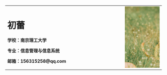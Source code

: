 <table boader="0">
  <tr>
    <td width=75%>
      <h1>初蕾</h1>
      <p><b>学校：南京理工大学</b></p>
      <p><b>专业：信息管理与信息系统</b></p>
      <p><b>邮箱：156315258@qq.com</b></p>
    </td>
    <td width=25%>
      <img src="/QQ图片20200513103524.jpg" width=100%>
    </td>
  </tr>
  </table>



